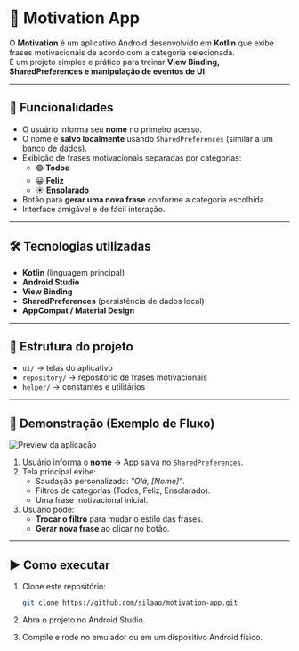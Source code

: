 # 📱 Motivation App

O **Motivation** é um aplicativo Android desenvolvido em **Kotlin** que exibe frases motivacionais de acordo com a categoria selecionada.  
É um projeto simples e prático para treinar **View Binding, SharedPreferences e manipulação de eventos de UI**.

---

## 🚀 Funcionalidades
- O usuário informa seu **nome** no primeiro acesso.  
- O nome é **salvo localmente** usando `SharedPreferences` (similar a um banco de dados).  
- Exibição de frases motivacionais separadas por categorias:  
  - 🟣 **Todos**  
  - 😀 **Feliz**  
  - ☀️ **Ensolarado**  
- Botão para **gerar uma nova frase** conforme a categoria escolhida.  
- Interface amigável e de fácil interação.

---

## 🛠️ Tecnologias utilizadas
- **Kotlin** (linguagem principal)
- **Android Studio**
- **View Binding**
- **SharedPreferences** (persistência de dados local)
- **AppCompat / Material Design**

---

## 📂 Estrutura do projeto
- `ui/` → telas do aplicativo  
- `repository/` → repositório de frases motivacionais  
- `helper/` → constantes e utilitários  

---

## 📸 Demonstração (Exemplo de Fluxo)
![Preview da aplicação](https://i.imgur.com/ywRWS2i.png)

1. Usuário informa o **nome** → App salva no `SharedPreferences`.  
2. Tela principal exibe:  
   - Saudação personalizada: *"Olá, [Nome]"*.  
   - Filtros de categorias (Todos, Feliz, Ensolarado).  
   - Uma frase motivacional inicial.  
3. Usuário pode:  
   - **Trocar o filtro** para mudar o estilo das frases.  
   - **Gerar nova frase** ao clicar no botão.  

---

## ▶️ Como executar
1. Clone este repositório:
   ```bash
   git clone https://github.com/silaao/motivation-app.git
   
2. Abra o projeto no Android Studio.

3. Compile e rode no emulador ou em um dispositivo Android físico.

